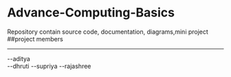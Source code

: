# Advance-Computing-Basics
Repository contain source code, documentation, diagrams,mini project 
##project members 
<hr/>
--aditya</br>
--dhruti
--supriya
--rajashree

